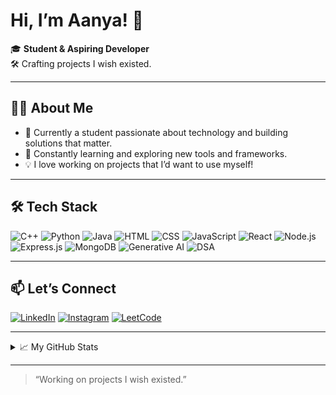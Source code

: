 # Hi, I’m Aanya! 👋

🎓 **Student & Aspiring Developer**  
🛠️ Crafting projects I wish existed.

---

## 👩‍💻 About Me

- 🚀 Currently a student passionate about technology and building solutions that matter.
- 🌱 Constantly learning and exploring new tools and frameworks.
- 💡 I love working on projects that I’d want to use myself!

---

## 🛠️ Tech Stack

![C++](https://img.shields.io/badge/-C++-00599C?style=flat-square&logo=cplusplus&logoColor=white)
![Python](https://img.shields.io/badge/-Python-3776AB?style=flat-square&logo=python&logoColor=white)
![Java](https://img.shields.io/badge/-Java-007396?style=flat-square&logo=java&logoColor=white)
![HTML](https://img.shields.io/badge/-HTML5-E34F26?style=flat-square&logo=html5&logoColor=white)
![CSS](https://img.shields.io/badge/-CSS3-1572B6?style=flat-square&logo=css3&logoColor=white)
![JavaScript](https://img.shields.io/badge/-JavaScript-F7DF1E?style=flat-square&logo=javascript&logoColor=black)
![React](https://img.shields.io/badge/-React-61DAFB?style=flat-square&logo=react&logoColor=black)
![Node.js](https://img.shields.io/badge/-Node.js-339933?style=flat-square&logo=node.js&logoColor=white)
![Express.js](https://img.shields.io/badge/-Express.js-000000?style=flat-square&logo=express&logoColor=white)
![MongoDB](https://img.shields.io/badge/-MongoDB-47A248?style=flat-square&logo=mongodb&logoColor=white)
![Generative AI](https://img.shields.io/badge/-Generative%20AI-purple?style=flat-square)
![DSA](https://img.shields.io/badge/-DSA-007ACC?style=flat-square)

---

## 📫 Let’s Connect

[![LinkedIn](https://img.shields.io/badge/LinkedIn-blue?logo=linkedin&logoColor=white)](https://www.linkedin.com/in/aanya-sukhija-785a3125a/)
[![Instagram](https://img.shields.io/badge/Instagram-E4405F?logo=instagram&logoColor=white)](https://www.instagram.com/aannyyaa.__?igsh=d2F3aGFnNmxydTVi)
[![LeetCode](https://img.shields.io/badge/LeetCode-FFA116?logo=leetcode&logoColor=black)](https://www.leetcode.com/aanya_sukhija)

---

<details>
  <summary>📈 My GitHub Stats</summary>

  ![Aanya's GitHub stats](https://github-readme-stats.vercel.app/api?username=Aanyas24&show_icons=true&theme=radical)
  ![Top Langs](https://github-readme-stats.vercel.app/api/top-langs/?username=Aanyas24&layout=compact&theme=radical)
</details>

---

> “Working on projects I wish existed.”
